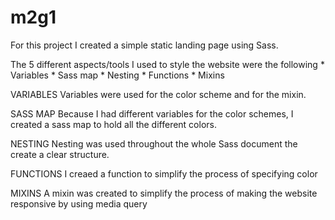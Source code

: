 # m2g1

For this project I created a simple static landing page using Sass.

The 5 different aspects/tools I used to style the website were the following
    * Variables
    * Sass map
    * Nesting
    * Functions
    * Mixins


VARIABLES
Variables were used for the color scheme and for the mixin.


SASS MAP
Because I had different variables for the color schemes, I created a sass map to hold all the different colors.


NESTING
Nesting was used throughout the whole Sass document the create a clear structure.


FUNCTIONS
I creaed a function to simplify the process of specifying color


MIXINS
A mixin was created to simplify the process of making the website responsive by using media query